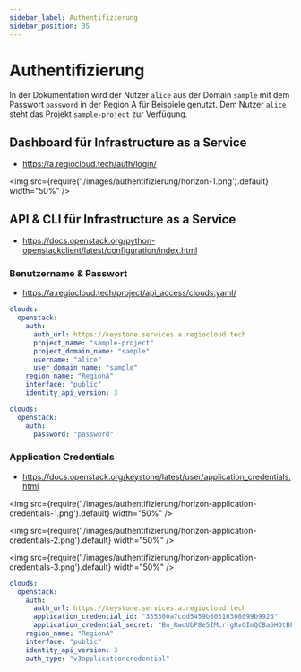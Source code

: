 ```yaml
---
sidebar_label: Authentifizierung
sidebar_position: 35
---
```


# Authentifizierung

In der Dokumentation wird der Nutzer `alice` aus der Domain `sample` mit dem
Passwort `password` in der Region A für Beispiele genutzt. Dem Nutzer `alice`
steht das Projekt `sample-project` zur Verfügung.

## Dashboard für Infrastructure as a Service

* https://a.regiocloud.tech/auth/login/

<img
  src={require('./images/authentifizierung/horizon-1.png').default}
  width="50%"
/>

## API & CLI für Infrastructure as a Service

* https://docs.openstack.org/python-openstackclient/latest/configuration/index.html

### Benutzername & Passwort

* https://a.regiocloud.tech/project/api_access/clouds.yaml/

```yaml title="clouds.yaml"
clouds:
  openstack:
    auth:
      auth_url: https://keystone.services.a.regiocloud.tech
      project_name: "sample-project"
      project_domain_name: "sample"
      username: "alice"
      user_domain_name: "sample"
    region_name: "RegionA"
    interface: "public"
    identity_api_version: 3
```

```yaml title="secure.yaml"
clouds:
  openstack:
    auth:
      password: "password"
```

### Application Credentials

* https://docs.openstack.org/keystone/latest/user/application_credentials.html

<img
  src={require('./images/authentifizierung/horizon-application-credentials-1.png').default}
  width="50%"
/>

<img
  src={require('./images/authentifizierung/horizon-application-credentials-2.png').default}
  width="50%"
/>

<img
  src={require('./images/authentifizierung/horizon-application-credentials-3.png').default}
  width="50%"
/>

```yaml title="clouds.yaml"
clouds:
  openstack:
    auth:
      auth_url: https://keystone.services.a.regiocloud.tech
      application_credential_id: "355300a7cdd5459b80310308099b9926"
      application_credential_secret: "Bn_RwoUbP8e5IMLr-gRvGImQCBa6HOtBkr5tgDmEJIcqhd3QB|1uE_ORsDVYBQMrAShPFma3DQQmQ7TOU4Fbwg"
    region_name: "RegionA"
    interface: "public"
    identity_api_version: 3
    auth_type: "v3applicationcredential"
```

